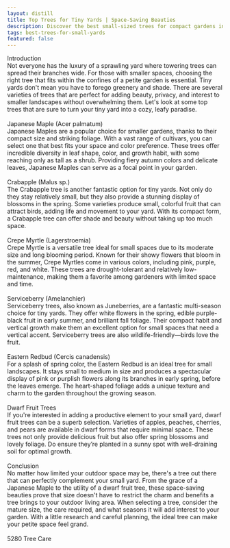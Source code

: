 ```yaml
---
layout: distill
title: Top Trees for Tiny Yards | Space-Saving Beauties
description: Discover the best small-sized trees for compact gardens in this guide to maximizing beauty in tight outdoor spaces.
tags: best-trees-for-small-yards
featured: false
---
```


Introduction<br />Not everyone has the luxury of a sprawling yard where towering trees can spread their branches wide. For those with smaller spaces, choosing the right tree that fits within the confines of a petite garden is essential. Tiny yards don't mean you have to forego greenery and shade. There are several varieties of trees that are perfect for adding beauty, privacy, and interest to smaller landscapes without overwhelming them. Let's look at some top trees that are sure to turn your tiny yard into a cozy, leafy paradise.<br /><br />Japanese Maple (Acer palmatum)<br />Japanese Maples are a popular choice for smaller gardens, thanks to their compact size and striking foliage. With a vast range of cultivars, you can select one that best fits your space and color preference. These trees offer incredible diversity in leaf shape, color, and growth habit, with some reaching only as tall as a shrub. Providing fiery autumn colors and delicate leaves, Japanese Maples can serve as a focal point in your garden.<br /><br />Crabapple (Malus sp.)<br />The Crabapple tree is another fantastic option for tiny yards. Not only do they stay relatively small, but they also provide a stunning display of blossoms in the spring. Some varieties produce small, colorful fruit that can attract birds, adding life and movement to your yard. With its compact form, a Crabapple tree can offer shade and beauty without taking up too much space.<br /><br />Crepe Myrtle (Lagerstroemia)<br />Crepe Myrtle is a versatile tree ideal for small spaces due to its moderate size and long blooming period. Known for their showy flowers that bloom in the summer, Crepe Myrtles come in various colors, including pink, purple, red, and white. These trees are drought-tolerant and relatively low-maintenance, making them a favorite among gardeners with limited space and time.<br /><br />Serviceberry (Amelanchier)<br />Serviceberry trees, also known as Juneberries, are a fantastic multi-season choice for tiny yards. They offer white flowers in the spring, edible purple-black fruit in early summer, and brilliant fall foliage. Their compact habit and vertical growth make them an excellent option for small spaces that need a vertical accent. Serviceberry trees are also wildlife-friendly—birds love the fruit.<br /><br />Eastern Redbud (Cercis canadensis)<br />For a splash of spring color, the Eastern Redbud is an ideal tree for small landscapes. It stays small to medium in size and produces a spectacular display of pink or purplish flowers along its branches in early spring, before the leaves emerge. The heart-shaped foliage adds a unique texture and charm to the garden throughout the growing season.<br /><br />Dwarf Fruit Trees<br />If you're interested in adding a productive element to your small yard, dwarf fruit trees can be a superb selection. Varieties of apples, peaches, cherries, and pears are available in dwarf forms that require minimal space. These trees not only provide delicious fruit but also offer spring blossoms and lovely foliage. Do ensure they’re planted in a sunny spot with well-draining soil for optimal growth.<br /><br />Conclusion<br />No matter how limited your outdoor space may be, there's a tree out there that can perfectly complement your small yard. From the grace of a Japanese Maple to the utility of a dwarf fruit tree, these space-saving beauties prove that size doesn't have to restrict the charm and benefits a tree brings to your outdoor living area. When selecting a tree, consider the mature size, the care required, and what seasons it will add interest to your garden. With a little research and careful planning, the ideal tree can make your petite space feel grand.<br /><br />5280 Tree Care
